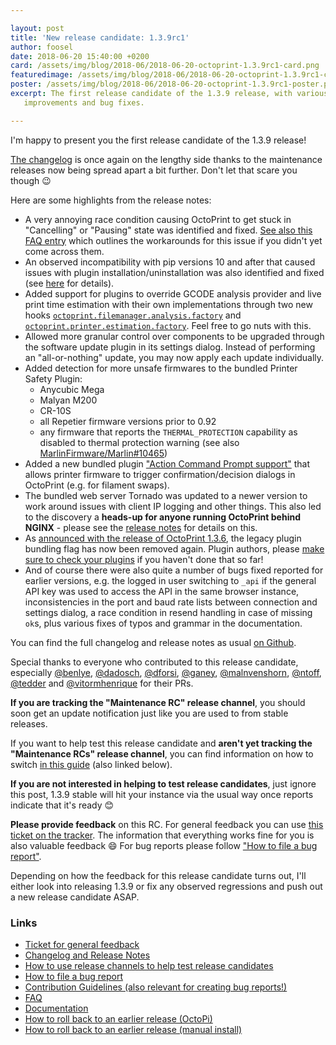 ```yaml
---

layout: post
title: 'New release candidate: 1.3.9rc1'
author: foosel
date: 2018-06-20 15:40:00 +0200
card: /assets/img/blog/2018-06/2018-06-20-octoprint-1.3.9rc1-card.png
featuredimage: /assets/img/blog/2018-06/2018-06-20-octoprint-1.3.9rc1-card.png
poster: /assets/img/blog/2018-06/2018-06-20-octoprint-1.3.9rc1-poster.png
excerpt: The first release candidate of the 1.3.9 release, with various
   improvements and bug fixes.

---
```


I'm happy to present you the first release candidate of the 1.3.9 release!

[The changelog](https://github.com/foosel/OctoPrint/releases/tag/1.3.9rc1) is once again on the lengthy side 
thanks to the maintenance releases now being spread apart a bit further. Don't let that scare you though 😉

Here are some highlights from the release notes:

  * A very annoying race condition causing OctoPrint to get stuck in "Cancelling" or "Pausing" state was identified
    and fixed. [See also this FAQ entry](https://discourse.octoprint.org/t/octoprint-1-3-7-1-3-8-is-stuck-in-pausing-or-cancelling/1625) which outlines the workarounds for this issue if you didn't yet come 
    across them.
  * An observed incompatibility with pip versions 10 and after that caused issues with plugin installation/uninstallation
    was also identified and fixed (see [here](https://discourse.octoprint.org/t/installing-a-plugin-shows-me-unknown-in-the-popup-i-cant-uninstall-plugins-through-the-plugin-manager-octoprint-up-to-1-3-8-octopi-0-15-0-or-pip-10-x/1746) for details).
  * Added support for plugins to override GCODE analysis provider and live print time estimation with their own 
    implementations through two new hooks 
    [`octoprint.filemanager.analysis.factory`](http://docs.octoprint.org/en/maintenance/plugins/hooks.html#octoprint-filemanager-analysis-factory) 
    and [`octoprint.printer.estimation.factory`](http://docs.octoprint.org/en/maintenance/plugins/hooks.html#octoprint-printer-estimation-factory).
    Feel free to go nuts with this.
  * Allowed more granular control over components to be upgraded through the software update plugin in its settings dialog.
    Instead of performing an "all-or-nothing" update, you may now apply each update individually.
  * Added detection for more unsafe firmwares to the bundled Printer Safety Plugin:
    * Anycubic Mega
    * Malyan M200
    * CR-10S
    * all Repetier firmware versions prior to 0.92
    * any firmware that reports the `THERMAL_PROTECTION` capability as disabled to thermal protection warning (see also [MarlinFirmware/Marlin#10465](https://github.com/MarlinFirmware/Marlin/pull/10465))
  * Added a new bundled plugin ["Action Command Prompt support"](http://docs.octoprint.org/en/maintenance/bundledplugins/action_command_prompt.html) 
    that allows printer firmware to trigger confirmation/decision dialogs in OctoPrint (e.g. for filament swaps).
  * The bundled web server Tornado was updated to a newer version to work around issues with client IP logging and other 
    things. This also led to the discovery a **heads-up for anyone running OctoPrint behind NGINX** - please see the 
    [release notes](https://github.com/foosel/OctoPrint/releases/tag/1.3.9rc1) for details on this.
  * As [announced with the release of OctoPrint 1.3.6](https://octoprint.org/blog/2017/12/12/new-release-1.3.6/), 
    the legacy plugin bundling flag has now been removed again. Plugin authors, please 
    [make sure to check your plugins](https://octoprint.org/blog/2017/12/01/heads-up-plugin-authors/) if you haven't 
    done that so far!
  * And of course there were also quite a number of bugs fixed reported for earlier versions, e.g. the logged in user
    switching to `_api` if the general API key was used to access the API in the same browser instance, inconsistencies
    in the port and baud rate lists between connection and settings dialog, a race condition in resend handling in case
    of missing `ok`s, plus various fixes of typos and grammar in the documentation. 

You can find the full changelog and release notes as usual [on Github](https://github.com/foosel/OctoPrint/releases/tag/1.3.9rc1).

Special thanks to everyone who contributed to this release candidate, especially [@benlye](https://github.com/benlye), 
[@dadosch](https://github.com/dadosch), [@dforsi](https://github.com/dforsi), [@ganey](https://github.com/ganey),
[@malnvenshorn](https://github.com/malnvenshorn), [@ntoff](https://github.com/ntoff), [@tedder](https://github.com/tedder) 
and [@vitormhenrique](https://github.com/vitormhenrique) for their PRs.

**If you are tracking the "Maintenance RC" release channel**, you should soon get an update notification just like you 
are used to from stable releases.

If you want to help test this release candidate and **aren't yet tracking the "Maintenance RCs" release channel**, you
can find information on how to switch [in this guide](https://discourse.octoprint.org/t/how-to-use-the-release-channels-to-help-test-release-candidates/402)
(also linked below).

**If you are not interested in helping to test release candidates**, just ignore this post, 1.3.9 stable will hit 
your instance via the usual way once reports indicate that it's ready 😊

**Please provide feedback** on this RC. For general feedback you can use 
[this ticket on the tracker](https://github.com/foosel/OctoPrint/issues/2688).
The information that everything works fine for you is also valuable feedback 😄 For bug reports please follow
["How to file a bug report"](https://github.com/foosel/OctoPrint/blob/master/CONTRIBUTING.md#how-to-file-a-bug-report).

Depending on how the feedback for this release candidate turns out, I'll either look into releasing 1.3.9 or fix any 
observed regressions and push out a new release candidate ASAP.

### Links

  * [Ticket for general feedback](https://github.com/foosel/OctoPrint/issues/2688)
  * [Changelog and Release Notes](https://github.com/foosel/OctoPrint/releases/tag/1.3.9rc1)
  * [How to use release channels to help test release candidates](https://discourse.octoprint.org/t/how-to-use-the-release-channels-to-help-test-release-candidates/402)
  * [How to file a bug report](https://github.com/foosel/OctoPrint/blob/master/CONTRIBUTING.md#how-to-file-a-bug-report)
  * [Contribution Guidelines (also relevant for creating bug reports!)](https://github.com/foosel/OctoPrint/blob/master/CONTRIBUTING.md)
  * [FAQ](https://faq.octoprint.org)
  * [Documentation](http://docs.octoprint.org/)
  * [How to roll back to an earlier release (OctoPi)](https://discourse.octoprint.org/t/how-can-i-revert-to-an-older-version-of-the-octoprint-installation-on-my-octopi-image/205)
  * [How to roll back to an earlier release (manual install)](https://discourse.octoprint.org/t/how-can-i-roll-back-to-an-earlier-version-after-an-update/234)

